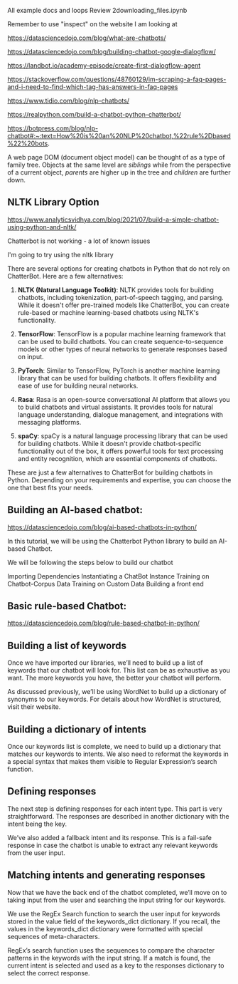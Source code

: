 All example docs and loops
Review 2downloading_files.ipynb

Remember to use "inspect" on the website I am looking at


https://datasciencedojo.com/blog/what-are-chatbots/

https://datasciencedojo.com/blog/building-chatbot-google-dialogflow/

https://landbot.io/academy-episode/create-first-dialogflow-agent

https://stackoverflow.com/questions/48760129/im-scraping-a-faq-pages-and-i-need-to-find-which-tag-has-answers-in-faq-pages

https://www.tidio.com/blog/nlp-chatbots/

https://realpython.com/build-a-chatbot-python-chatterbot/

https://botpress.com/blog/nlp-chatbot#:~:text=How%20is%20an%20NLP%20chatbot,%22rule%2Dbased%22%20bots.


A web page DOM (document object model) can be thought of as a type of family tree. Objects at the same level are *siblings* while from the perspective of a current object, *parents* are higher up in the tree and *children* are further down.


NLTK Library Option
-------------------

https://www.analyticsvidhya.com/blog/2021/07/build-a-simple-chatbot-using-python-and-nltk/

Chatterbot is not working - a lot of known issues

I'm going to try using the nltk library



There are several options for creating chatbots in Python that do not rely on ChatterBot. Here are a few alternatives:

1. **NLTK (Natural Language Toolkit)**: NLTK provides tools for building chatbots, including tokenization, part-of-speech tagging, and parsing. While it doesn't offer pre-trained models like ChatterBot, you can create rule-based or machine learning-based chatbots using NLTK's functionality.

2. **TensorFlow**: TensorFlow is a popular machine learning framework that can be used to build chatbots. You can create sequence-to-sequence models or other types of neural networks to generate responses based on input.

3. **PyTorch**: Similar to TensorFlow, PyTorch is another machine learning library that can be used for building chatbots. It offers flexibility and ease of use for building neural networks.

4. **Rasa**: Rasa is an open-source conversational AI platform that allows you to build chatbots and virtual assistants. It provides tools for natural language understanding, dialogue management, and integrations with messaging platforms.

5. **spaCy**: spaCy is a natural language processing library that can be used for building chatbots. While it doesn't provide chatbot-specific functionality out of the box, it offers powerful tools for text processing and entity recognition, which are essential components of chatbots.

These are just a few alternatives to ChatterBot for building chatbots in Python. Depending on your requirements and expertise, you can choose the one that best fits your needs.



Building an AI-based chatbot:
----------------------------

https://datasciencedojo.com/blog/ai-based-chatbots-in-python/

In this tutorial, we will be using the Chatterbot Python library to build an AI-based Chatbot.

We will be following the steps below to build our chatbot

Importing Dependencies
Instantiating a ChatBot Instance
Training on Chatbot-Corpus Data
Training on Custom Data
Building a front end



Basic rule-based Chatbot:
------------------------

https://datasciencedojo.com/blog/rule-based-chatbot-in-python/

Building a list of keywords
---------------------------- 
Once we have imported our libraries, we’ll need to build up a list of keywords that our chatbot will look for. This list can be as exhaustive as you want. The more keywords you have, the better your chatbot will perform.

As discussed previously, we’ll be using WordNet to build up a dictionary of synonyms to our keywords. For details about how WordNet is structured, visit their website.

Building a dictionary of intents
--------------------------------
Once our keywords list is complete, we need to build up a dictionary that matches our keywords to intents. We also need to reformat the keywords in a special syntax that makes them visible to Regular Expression’s search function.

Defining responses
------------------
The next step is defining responses for each intent type. This part is very straightforward. The responses are described in another dictionary with the intent being the key.

We’ve also added a fallback intent and its response. This is a fail-safe response in case the chatbot is unable to extract any relevant keywords from the user input.

Matching intents and generating responses
-----------------------------------------
Now that we have the back end of the chatbot completed, we’ll move on to taking input from the user and searching the input string for our keywords.

We use the RegEx Search function to search the user input for keywords stored in the value field of the keywords_dict dictionary.  If you recall, the values in the keywords_dict dictionary were formatted with special sequences of meta-characters.

RegEx’s search function uses the sequences to compare the character patterns in the keywords with the input string. If a match is found, the current intent is selected and used as a key to the responses dictionary to select the correct response.


